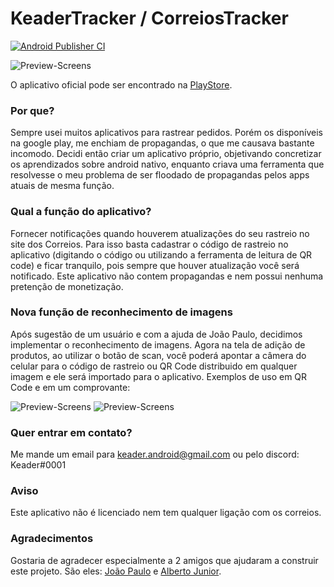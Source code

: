 # KeaderTracker / CorreiosTracker
[![Android Publisher CI](https://github.com/Keader/KeaderTracker/actions/workflows/publication.yml/badge.svg?branch=main)](https://github.com/Keader/KeaderTracker/actions/workflows/publication.yml)

![Preview-Screens](https://github.com/Keader/KeaderTracker/blob/main/screenshots/united_ss.png)

O aplicativo oficial pode ser encontrado na [PlayStore](https://play.google.com/store/apps/details?id=dev.keader.correiostracker).

### Por que?

Sempre usei muitos aplicativos para rastrear pedidos. Porém os disponíveis na google play, me enchiam de propagandas, o que me causava bastante incomodo.
Decidi então criar um aplicativo próprio, objetivando concretizar os aprendizados sobre android nativo, enquanto criava uma ferramenta que resolvesse o meu problema
de ser floodado de propagandas pelos apps atuais de mesma função.

### Qual a função do aplicativo?

Fornecer notificações quando houverem atualizações do seu rastreio no site dos Correios. Para isso basta cadastrar o código de rastreio no aplicativo
(digitando o código ou utilizando a ferramenta de leitura de QR code) e ficar tranquilo, pois sempre que houver atualização você será notificado.
Este aplicativo não contem propagandas e nem possui nenhuma pretenção de monetização.


### Nova função de reconhecimento de imagens

Após sugestão de um usuário e com a ajuda de João Paulo, decidimos implementar o reconhecimento de imagens.
Agora na tela de adição de produtos, ao utilizar o botão de scan, você poderá apontar a câmera do celular para o código de rastreio ou QR Code
distribuido em qualquer imagem e ele será importado para o aplicativo.
Exemplos de uso em QR Code e em um comprovante:

![Preview-Screens](https://github.com/Keader/KeaderTracker/blob/main/screenshots/qr.gif) ![Preview-Screens](https://github.com/Keader/KeaderTracker/blob/main/screenshots/comprovante.gif)

### Quer entrar em contato?
Me mande um email para keader.android@gmail.com ou pelo discord: Keader#0001

### Aviso
Este aplicativo não é licenciado nem tem qualquer ligação com os correios.

### Agradecimentos

Gostaria de agradecer especialmente a 2 amigos que ajudaram a construir este projeto. São eles: [João Paulo](https://github.com/ForceTower) e [Alberto Junior](https://github.com/AlbertoJunior).

